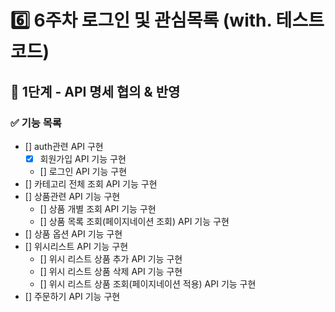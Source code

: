 # 6️⃣ 6주차 로그인 및 관심목록 (with. 테스트코드)
## 📄 1단계 - API 명세 협의 & 반영 
### ✅ 기능 목록
- [] auth관련  API 구현
  - [x] 회원가입 API 기능 구현
  - [] 로그인 API 기능 구현
- [] 카테고리 전체 조회 API 기능 구현
- [] 상품관련 API 기능 구현
  - [] 상품 개별 조회 API 기능 구현
  - [] 상품 목록 조회(페이지네이션 조회) API 기능 구현
- [] 상품 옵션 API 기능 구현
- [] 위시리스트 API 기능 구현
  - [] 위시 리스트 상품 추가 API 기능 구현
  - [] 위시 리스트 상품 삭제 API 기능 구현
  - [] 위시 리스트 상품 조회(페이지네이션 적용) API 기능 구현
- [] 주문하기 API 기능 구현